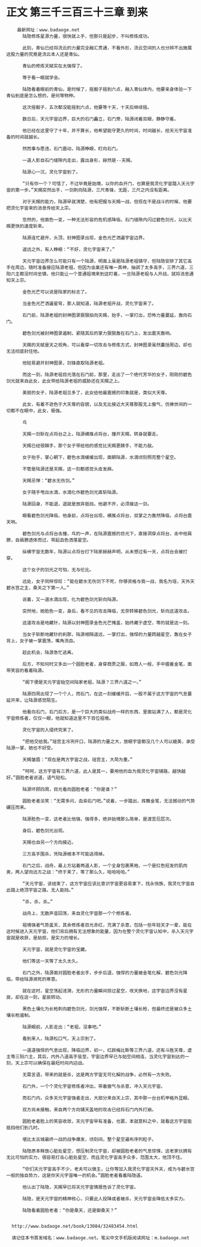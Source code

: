 # 正文 第三千三百三十三章 到来
        最新网址：www.badaoge.net
          陆隐修炼星源力量，很快就上手，但那只是起步，不叫修炼成功。
      
          此刻，青仙已经将流云的力量完全融汇贯通，不看外形，流云空间的人也分辨不出施展这股力量的究竟是流云本人还是青仙。
      
          青仙的修炼天赋实在太强悍了。
      
          等于看一眼就学会。
      
          陆隐看着眼前的青仙，是时候了，摇骰子摇到六点，融入青仙体内，他要亲身体验一下青仙到底是怎么想的，是何等物种。
      
          这次摇骰子，五次都没能摇到六点，他要等十天，十天后继续摇。
      
          数日后，天元宇宙边界，巨大的石门矗立，石门旁，陆源闭着双眼，静静守着。
      
          他已经在这里守了十年，并不算长，他希望能守更久的时间，时间越长，给天元宇宙准备的时间就越长。
      
          然而事与愿违，石门震动，陆源睁眼，盯向石门。
      
          一道人影自石门缝隙内走出，露出身形，赫然是--天赐。
      
          陆源心一沉，灵化宇宙到了。
      
          “只有你一个？可惜了，不过毕竟是始境，以你的血开门，也算是我灵化宇宙踏入天元宇宙的第一步。”天赐突然出手，一剑刺向陆源，三尺青锋，无距，三尺之内没有距离。
      
          对于天赐的能力，陆源早就清楚，他有把握与天赐一战，但现在不是战斗的时候，他要把灵化宇宙来的消息传给天上宗。
      
          忽然的，他面色一变，一种无法形容的危机感降临，石门缝隙内闪过碧色剑光，以比天赐更快的速度斩来。
      
          陆源连忙避开，头顶，封神图录出现，金色光芒洒遍宇宙边界。
      
          遥远之外，有人睁眼：“不好，灵化宇宙来了。”
      
          天元宇宙边界怎么可能只有一个陆源，明面上虽是陆源老祖镇守，但陆隐安排了其它高手在周边，随时准备接应陆源老祖，但因为虫巢还有唯一真神，抽调了太多高手，三界六道，三阳六主都没时间坐镇，他只能让一个普通祖境来到这盯着，一旦陆源老祖与人开战，就将消息通知天上宗。
      
          金色光芒可以说是陆家的标志了。
      
          当金色光芒洒遍星穹，那人就知道，陆源老祖开战，灵化宇宙来了。
      
          石门前，陆源老祖的封神图录狠狠拍向天赐，抬手，一掌打出，恐怖力量蔓延，轰向石门。
      
          碧色剑光被封神图录遏制，紧随其后的掌力狠狠轰在石门上，发出震天轰响。
      
          天赐的天赋是天之视角，可以看穿一切攻击与修炼方式，封神图录虽然囊括周边，却也无法彻底封住他。
      
          他轻易避开封神图录，剑锋直取陆源老祖。
      
          而这一刻，陆源老祖目光落在石门前，那里，走出了一个绝代芳华的女子，刚刚的碧色剑光就来自此女，此女带给陆源老祖的威胁还在天赐之上。
      
          美丽的女子，陆源老祖见多了，此女给他最震撼的印象就是，类似大天尊。
      
          此女，有着不逊色于大天尊的容貌，以及无比接近大天尊那股无上傲气，仿佛世间的一切都不在眼中，此女，极强。
      
          乓
      
          天赐一剑斩在点将台之上，陆源横推点将台，撞开天赐，转身就要走。
      
          天赐已经很棘手，那个女子带给他的感觉比天赐更棘手，不能力敌。
      
          女子抬手，掌心朝下，碧色水滴缓缓出现，面朝陆源，水滴顷刻照亮整个星空。
      
          不管是陆源还是天赐，这一刻都感觉头皮发麻。
      
          天赐忌惮：“碧水无伤剑。”
      
          女子随手甩出水滴，水滴化作碧色剑光直斩陆源。
      
          陆源回身，不能退，退就是放弃抵挡，他避不开，必须接这一剑。
      
          眼看碧色剑光降临，他身前，点将台出现，横推点将台，双掌之力轰然降临，点将台震天响。
      
          碧色剑光与点将台击撞，乓的一声，在陆源震撼的目光下，直接洞穿点将台，击中他肩膀，自肩膀透体而过，带起血色洒落星空。
      
          纵横宇宙无数年，陆源以点将台打下陆家赫赫声明，从未想过有一天，点将台会被打穿。
      
          这个女子的剑光之可怕，无与伦比。
      
          远处，女子同样惊叹：“能在碧水无伤剑下不死，你够资格与我一战，我名为瑶，天外天碧水宫之主，桑天之下第一人。”
      
          说着，又一道水滴出现，化为碧色剑光斩向陆源。
      
          突然地，她脸色一变，身后，看不见的攻击降临，无奈转移碧色剑光，斩向这道攻击。
      
          这道攻击是地藏针，陆源以封神图录金色光芒掩盖，始终藏于虚空，等的就是这一刻。
      
          当女子斩断地藏针的刹那，陆源相隔遥远，一掌打出，强悍的力量跨越星空，轰在女子背上，女子被一掌震荡，嘴角流血。
      
          趁此机会，陆源急忙逃离。
      
          后方，不知何时又多出一个圆脸老者，身穿商贾之服，如商人一般，手中握着金笔，面带笑容的看着陆源。
      
          “阁下便是天元宇宙始空间陆家老祖，陆源？三界六道之一。”
      
          陆源四周出现了一个个人，而石门，在这一刻缓缓开启，一股不属于这方宇宙的气息蔓延开来，让陆源感觉陌生。
      
          他看向石门，石门后方，是一个巨大的类似战舟一样的东西，里面站满了人，都是灵化宇宙修炼者，仅仅一眼，他就知道这里不下百位祖境。
      
          灵化宇宙的入侵终究来了。
      
          “把他交给我。”瑶宫主冷冽开口，陆源的力量之大，放眼宇宙都没几个人可以媲美，承受陆源一掌，她也不好受。
      
          天赐皱眉：“现在是两方宇宙之战，瑶宫主，大局为重。”
      
          “呵呵，这方宇宙有三界六道，此人是其一，要用他的血为我灵化宇宙铺路，越快越好。”圆脸老者说道，语气轻松。
      
          陆源环顾四周，目光看向圆脸老者：“你是谁？”
      
          圆脸老者淡笑：“无需多问，血染石门吧。”说着，一步踏出，挥舞金笔，无法撼动的气势碾压而来。
      
          陆源脸色一变，这老者比他强，强得多，绝非始境那么简单，是渡苦厄层次。
      
          身后，碧色剑光出现。
      
          天赐也自另一个方向接近。
      
          三方高手围杀，凭陆源根本不可能逃得掉。
      
          石门之后，战舟，最上方站着两道人影，一个全身包裹黑袍，一个是红色短发的肌肉男，两人望向远方之战：“终于来了，等了那么久，哈哈哈哈。”
      
          “天元宇宙，该结束了，这方宇宙应该比意识宇宙更容易拿下，找永恒族，我灵化宇宙自此踏上绝顶宇宙之路，无人能挡。”
      
          “杀，杀，杀…”
      
          战舟上，无数声音回荡，来自灵化宇宙那一个个修炼者。
      
          祖境强者气势盖天，其余修炼者目光赤红，充满了杀意，包括一些年轻天才一辈，能在这时候进入天元宇宙，他们背后拥有无法想象的能量，因为在整个灵化宇宙认知中，杀入天元宇宙就是收获，是劫掠，是实力的增长。
      
          天元宇宙，就是灵化宇宙的宝藏。
      
          他们等这一天等了太久太久。
      
          石门之外，陆源面对圆脸老者出手，步步后退，强悍的力量被金笔化解，碧色剑光降临，带给陆源濒死的寒意。
      
          就在这时，星空荡起涟漪，无形的力量瞬间掠过星空，改天换地，这宇宙边界没有星辰，却在这一刻，星辰转动。
      
          黑色土壤化为长枪刺向碧色剑光，剑光强悍，不断斩断土壤长枪，但最终还是被众多土壤长枪遏制。
      
          陆源眼前，人影走出：“老祖，没事吧。”
      
          看到来人，陆源松口气，天上宗到了。
      
          一道道强悍的气息出现，降临边界，初一，红颜梅比斯等三界六道，还有斗胜天尊，虚主等三阳六主，其后，内外八道高手皆至，宇宙边界早已与始空间相连，当灵化宇宙到达的一刻，天上宗可以确保在最短时间内迎战。
      
          无需言语，带来的就是杀，这是两方宇宙无可化解的战争，必然有一方失败。
      
          石门外，一个个灵化宇宙修炼者冲出，带着傲气与杀意，冲入天元宇宙。
      
          而石门内，众多天元宇宙强者走出，大部分来自天上宗，其中那一台台机甲格外显眼。
      
          双方尚未接触，来自两个方向铺天盖地的攻击已经将石门内外打崩。
      
          圆脸老者脸上的笑容收敛，天元宇宙早有准备，也罢，本就意料之中，就看这方宇宙能抵挡他们到几时。
      
          堪比太古城最终一战的战争爆发，顷刻间，整个星空遍布序列粒子。
      
          陆隐原本释放心脏处星空，想压制灵化宇宙，却被圆脸老者的气息惊悚，这老家伙拥有无比可怕的实力，很容易打击心脏处星空，而且灵化宇宙高手众多，范围太大，他顶不住。
      
          “你们天元宇宙高手不少，老夫可以做主，让你等加入我灵化宇宙天外天，成为与碧水宫一般的独自势力，这是你天元宇宙唯一的机会。”圆脸老者看着陆隐道。
      
          他认出了陆隐，天赐早已将天元宇宙情报告诉了灵化宇宙。
      
          陆隐，是天元宇宙的精神核心，只要此人投降或者被杀，天元宇宙会降低太多实力。
      
          陆隐看着圆脸老者：“你是桑天，还是御桑天？”
      
      
      http://www.badaoge.net/book/13084/32483454.html
      
      请记住本书首发域名：www.badaoge.net。笔尖中文手机版阅读网址：m.badaoge.net